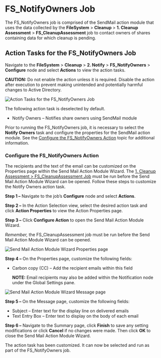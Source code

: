 # FS_NotifyOwners Job

The FS_NotifyOwners job is comprised of the SendMail action module that uses the data collected by
the **FileSystem** > **Cleanup** > **1. Cleanup Assessment** > **FS_CleanupAssessment** job to
contact owners of shares containing data for which cleanup is pending.

## Action Tasks for the FS_NotifyOwners Job

Navigate to the **FileSystem** > **Cleanup** > **2. Notify** > **FS_NotifyOwners** > **Configure**
node and select **Actions** to view the action tasks.

**CAUTION:** Do not enable the action unless it is required. Disable the action after execution to
prevent making unintended and potentially harmful changes to Active Directory.

![Action Tasks for the FS_NotifyOwners Job](/img/product_docs/accessanalyzer/solutions/filesystem/cleanup/notify/notifyownersaction.webp)

The following action task is deselected by default.

- Notify Owners – Notifies share owners using SendMail module

Prior to running the FS_NotifyOwners job, it is necessary to select the **Notify Owners** task and
configure the properties for the SendMail action module. See the
[Configure the FS_NotifyOwners Action](#configure-the-fs_notifyowners-action) topic for additional
information.

### Configure the FS_NotifyOwners Action

The recipients and the text of the email can be customized on the Properties page within the Send
Mail Action Module Wizard. The
[1. Cleanup Assessment > FS_CleanupAssessment Job](/docs/accessanalyzer/12.0/solutions/file-system/cleanup/fs_cleanupassessment.md) must be run before
the Send Mail Action Module Wizard can be opened. Follow these steps to customize the Notify Owners
action task.

**Step 1 –** Navigate to the job’s **Configure** node and select **Actions**.

**Step 2 –** In the Action Selection view, select the desired action task and click **Action
Properties** to view the Action Properties page.

**Step 3 –** Click **Configure Action** to open the Send Mail Action Module Wizard.

_Remember,_ the FS_CleanupAssessment job must be run before the Send Mail Action Module Wizard can
be opened.

![Send Mail Action Module Wizard Properties page](/img/product_docs/accessanalyzer/solutions/filesystem/cleanup/notify/sendmailwizardproperties.webp)

**Step 4 –** On the Properties page, customize the following fields:

- Carbon copy (CC) – Add the recipient emails within this field

  **NOTE:** Email recipients may also be added within the Notification node under the Global
  Settings pane.

![Send Mail Action Module Wizard Message page](/img/product_docs/accessanalyzer/solutions/filesystem/cleanup/notify/sendmailwizardmessage.webp)

**Step 5 –** On the Message page, customize the following fields:

- Subject – Enter text for the display line on delivered emails
- Text Entry Box – Enter text to display on the body of each email

**Step 6 –** Navigate to the Summary page, click **Finish** to save any setting modifications or
click **Cancel** if no changes were made. Then click **OK** to close the Send Mail Action Module
Wizard.

The action task has been customized. It can now be selected and run as part of the FS_NotifyOwners
job.

